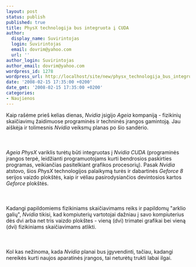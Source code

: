 ```yaml
---
layout: post
status: publish
published: true
title: PhysX technologija bus integruota į CUDA
author:
  display_name: Suvirintojas
  login: Suvirintojas
  email: dovrim@yahoo.com
  url: ''
author_login: Suvirintojas
author_email: dovrim@yahoo.com
wordpress_id: 1278
wordpress_url: http://localhost/site/new/physx_technologija_bus_integruota_i_cuda/
date: '2008-02-15 17:35:00 +0200'
date_gmt: '2008-02-15 17:35:00 +0200'
categories:
- Naujienos
---
```

<p>Kaip rašėme prieš kelias dienas, <i>Nvidia</i> įsigijo <i>Ageia</i> kompaniją - fizikinių skaičiavimų žaidimuose programinės ir techninės įrangos gamintoją. Jau aiškėja ir tolimesnis <i>Nvidia</i> veiksmų planas po šio sandėrio.<br />
<br><br />
<br><i>Ageia PhysX</i> variklis turėtų būti integruotas į <i>Nvidia CUDA</i> (programinės įrangos terpė, leidžianti programuotojams kurti bendrosios paskirties programas, veikiančias pasitelkiant grafikos procesorių). Pasak <i>Nvidia</i> atstovo, šios <i>PhysX</i> technologijos palaikymą turės ir dabartinės <i>Geforce 8</i> serijos vaizdo plokštės, kaip ir vėliau pasirodysiančios devintosios kartos <i>Geforce</i> plokštės.<br />
<br><br />
<br>Kadangi papildomiems fizikiniams skaičiavimams reiks ir papildomų &quot;arklio galių&quot;, <i>Nvidia</i> tikisi, kad kompiuterių vartotojai dažniau į savo kompiuterius dės dvi arba net tris vaizdo plokštes - vieną (dvi) trimatei grafikai bei vieną (dvi) fizikiniams skaičiavimams atlikti.<br />
<br><br />
<br>Kol kas nežinoma, kada <i>Nvidia</i> planai bus įgyvendinti, tačiau, kadangi nereikės kurti naujos aparatinės įrangos, tai neturėtų trukti labai ilgai.</p>
